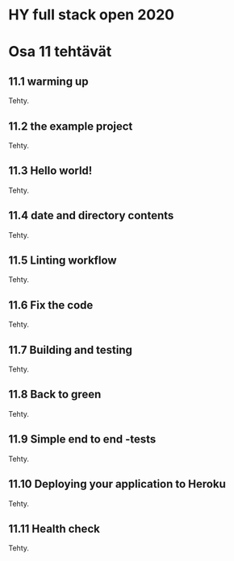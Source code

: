 # HY full stack open 2020

# Osa 11 tehtävät

## 11.1 warming up

Tehty.

## 11.2 the example project

Tehty.

## 11.3 Hello world!

Tehty.

## 11.4 date and directory contents

Tehty.

## 11.5 Linting workflow

Tehty.

## 11.6 Fix the code

Tehty.

## 11.7 Building and testing

Tehty.

## 11.8 Back to green

Tehty.

## 11.9 Simple end to end -tests

Tehty.

## 11.10 Deploying your application to Heroku

Tehty.

## 11.11 Health check

Tehty.
